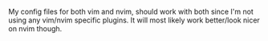 My config files for both vim and nvim, should work with both since I'm not using any vim/nvim specific plugins. It will most likely work better/look nicer
on nvim though.
